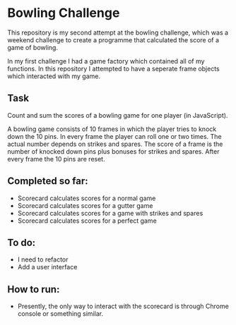 # Bowling Challenge

This repository is my second attempt at the bowling challenge, which was a weekend challenge to create a programme that calculated the score of a game of bowling.

In my first challenge I had a game factory which contained all of my functions.  In this repository I attempted to have a seperate frame objects which interacted with my game.

## Task

Count and sum the scores of a bowling game for one player (in JavaScript).

A bowling game consists of 10 frames in which the player tries to knock down the 10 pins. In every frame the player can roll one or two times. The actual number depends on strikes and spares. The score of a frame is the number of knocked down pins plus bonuses for strikes and spares. After every frame the 10 pins are reset.

## Completed so far:

* Scorecard calculates scores for a normal game
* Scorecard calculates scores for a gutter game
* Scorecard calculates scores for a game with strikes and spares
* Scorecard calculates scores for a perfect game

## To do:

* I need to refactor
* Add a user interface

## How to run:

* Presently, the only way to interact with the scorecard is through Chrome console or something similar.



